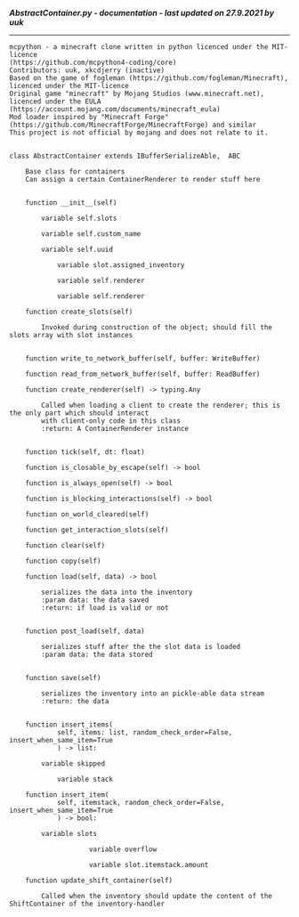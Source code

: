 ***AbstractContainer.py - documentation - last updated on 27.9.2021 by uuk***
___

    mcpython - a minecraft clone written in python licenced under the MIT-licence 
    (https://github.com/mcpython4-coding/core)
    Contributors: uuk, xkcdjerry (inactive)
    Based on the game of fogleman (https://github.com/fogleman/Minecraft), licenced under the MIT-licence
    Original game "minecraft" by Mojang Studios (www.minecraft.net), licenced under the EULA
    (https://account.mojang.com/documents/minecraft_eula)
    Mod loader inspired by "Minecraft Forge" (https://github.com/MinecraftForge/MinecraftForge) and similar
    This project is not official by mojang and does not relate to it.


    class AbstractContainer extends IBufferSerializeAble,  ABC
        
        Base class for containers
        Can assign a certain ContainerRenderer to render stuff here


        function __init__(self)

            variable self.slots

            variable self.custom_name

            variable self.uuid

                variable slot.assigned_inventory

                variable self.renderer

                variable self.renderer

        function create_slots(self)
            
            Invoked during construction of the object; should fill the slots array with slot instances


        function write_to_network_buffer(self, buffer: WriteBuffer)

        function read_from_network_buffer(self, buffer: ReadBuffer)

        function create_renderer(self) -> typing.Any
            
            Called when loading a client to create the renderer; this is the only part which should interact
            with client-only code in this class
            :return: A ContainerRenderer instance


        function tick(self, dt: float)

        function is_closable_by_escape(self) -> bool

        function is_always_open(self) -> bool

        function is_blocking_interactions(self) -> bool

        function on_world_cleared(self)

        function get_interaction_slots(self)

        function clear(self)

        function copy(self)

        function load(self, data) -> bool
            
            serializes the data into the inventory
            :param data: the data saved
            :return: if load is valid or not


        function post_load(self, data)
            
            serializes stuff after the the slot data is loaded
            :param data: the data stored


        function save(self)
            
            serializes the inventory into an pickle-able data stream
            :return: the data


        function insert_items(
                self, items: list, random_check_order=False, insert_when_same_item=True
                ) -> list:

            variable skipped

                variable stack

        function insert_item(
                self, itemstack, random_check_order=False, insert_when_same_item=True
                ) -> bool:

            variable slots

                        variable overflow

                        variable slot.itemstack.amount

        function update_shift_container(self)
            
            Called when the inventory should update the content of the ShiftContainer of the inventory-handler
